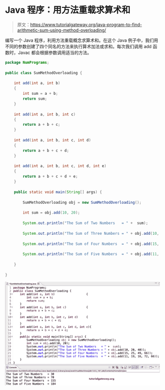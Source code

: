 # Java 程序：用方法重载求算术和

> 原文：<https://www.tutorialgateway.org/java-program-to-find-arithmetic-sum-using-method-overloading/>

编写一个 Java 程序，利用方法重载概念求算术和。在这个 Java 例子中，我们用不同的参数创建了四个同名的方法来执行算术加法或求和。每次我们调用 add 函数时，Javac 都会根据参数调用适当的方法。

```java
package NumPrograms;

public class SumMethodOverloading {

	int add(int a, int b)
	{
		int sum = a + b;
		return sum;
	}

	int add(int a, int b, int c)
	{
		return a + b + c;
	}

	int add(int a, int b, int c, int d)
	{
		return a + b + c + d;
	}

	int add(int a, int b, int c, int d, int e)
	{
		return a + b + c + d + e;
	}

	public static void main(String[] args) {

		SumMethodOverloading obj = new SumMethodOverloading();

		int sum = obj.add(10, 20);

		System.out.println("The Sum of Two Numbers   = " +  sum);

		System.out.println("The Sum of Three Numbers = " + obj.add(10, 20, 40));

		System.out.println("The Sum of Four Numbers  = " + obj.add(15, 25, 49, 66));

		System.out.println("The Sum of Five Numbers  = " + obj.add(11, 19, 16, 72, 66));

	}

}
```

![Java Program to find Arithmetic Sum using Method Overloading](img/d6dce6961b8f31d4b039c9bc2d0800cd.png)